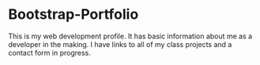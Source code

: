 # Bootstrap-Portfolio

This is my web development profile. It has basic information about me as a developer in the making.  I have links to all of my class projects and a contact form in progress.
